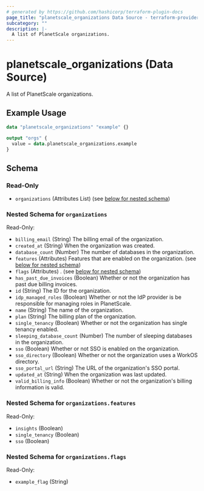 ```yaml
---
# generated by https://github.com/hashicorp/terraform-plugin-docs
page_title: "planetscale_organizations Data Source - terraform-provider-planetscale"
subcategory: ""
description: |-
  A list of PlanetScale organizations.
---
```


# planetscale_organizations (Data Source)

A list of PlanetScale organizations.

## Example Usage

```terraform
data "planetscale_organizations" "example" {}

output "orgs" {
  value = data.planetscale_organizations.example
}
```

<!-- schema generated by tfplugindocs -->
## Schema

### Read-Only

- `organizations` (Attributes List) (see [below for nested schema](#nestedatt--organizations))

<a id="nestedatt--organizations"></a>
### Nested Schema for `organizations`

Read-Only:

- `billing_email` (String) The billing email of the organization.
- `created_at` (String) When the organization was created.
- `database_count` (Number) The number of databases in the organization.
- `features` (Attributes) Features that are enabled on the organization. (see [below for nested schema](#nestedatt--organizations--features))
- `flags` (Attributes) . (see [below for nested schema](#nestedatt--organizations--flags))
- `has_past_due_invoices` (Boolean) Whether or not the organization has past due billing invoices.
- `id` (String) The ID for the organization.
- `idp_managed_roles` (Boolean) Whether or not the IdP provider is be responsible for managing roles in PlanetScale.
- `name` (String) The name of the organization.
- `plan` (String) The billing plan of the organization.
- `single_tenancy` (Boolean) Whether or not the organization has single tenancy enabled.
- `sleeping_database_count` (Number) The number of sleeping databases in the organization.
- `sso` (Boolean) Whether or not SSO is enabled on the organization.
- `sso_directory` (Boolean) Whether or not the organization uses a WorkOS directory.
- `sso_portal_url` (String) The URL of the organization's SSO portal.
- `updated_at` (String) When the organization was last updated.
- `valid_billing_info` (Boolean) Whether or not the organization's billing information is valid.

<a id="nestedatt--organizations--features"></a>
### Nested Schema for `organizations.features`

Read-Only:

- `insights` (Boolean)
- `single_tenancy` (Boolean)
- `sso` (Boolean)


<a id="nestedatt--organizations--flags"></a>
### Nested Schema for `organizations.flags`

Read-Only:

- `example_flag` (String)
